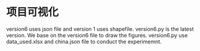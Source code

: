 # 项目可视化
version6 uses json file and version 1 uses shapefile. version6.py is the latest version.
We base on the version6 file to draw the figures.
version6.py use data_used.xlsx and china.json file to conduct the experimemnt.
